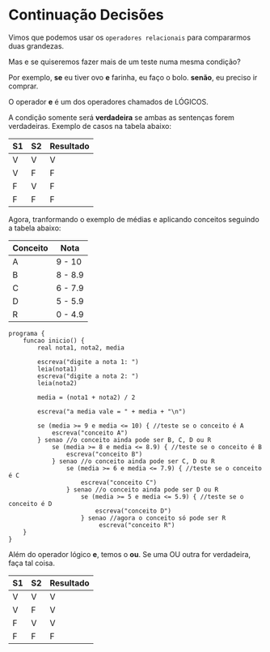# Continuação Decisões

Vimos que podemos usar os `operadores relacionais` para compararmos duas grandezas.

Mas e se quiseremos fazer mais de um teste numa mesma condição?

Por exemplo, **se** eu tiver ovo **e** farinha, eu faço o bolo. **senão**, eu preciso ir comprar.

O operador **e** é um dos operadores chamados de LÓGICOS.

A condição somente será **verdadeira** se ambas as sentenças forem verdadeiras. Exemplo de casos na tabela abaixo:

S1|S2|Resultado
--|--|---------
V |V | V
V |F | F
F |V | F
F |F | F

Agora, tranformando o exemplo de médias e aplicando conceitos seguindo a tabela abaixo:

Conceito|Nota
--------|----
A|9 - 10
B|8 - 8.9
C|6 - 7.9
D|5 - 5.9
R|0 - 4.9

```
programa {
	funcao inicio() {
		real nota1, nota2, media
		
		escreva("digite a nota 1: ")
		leia(nota1)
		escreva("digite a nota 2: ")
		leia(nota2)
		
		media = (nota1 + nota2) / 2
		
		escreva("a media vale = " + media + "\n")
		
        se (media >= 9 e media <= 10) { //teste se o conceito é A
            escreva("conceito A")
        } senao //o conceito ainda pode ser B, C, D ou R
            se (media >= 8 e media <= 8.9) { //teste se o conceito é B
                escreva("conceito B")
            } senao //o conceito ainda pode ser C, D ou R
                se (media >= 6 e media <= 7.9) { //teste se o conceito é C
                    escreva("conceito C")
                } senao //o conceito ainda pode ser D ou R
                    se (media >= 5 e media <= 5.9) { //teste se o conceito é D
                        escreva("conceito D")
                    } senao //agora o conceito só pode ser R
                         escreva("conceito R")
	}
}
```

Além do operador lógico **e**, temos o **ou**. Se uma OU outra for verdadeira, faça tal coisa.

S1|S2|Resultado
--|--|---------
V |V | V
V |F | V
F |V | V
F |F | F